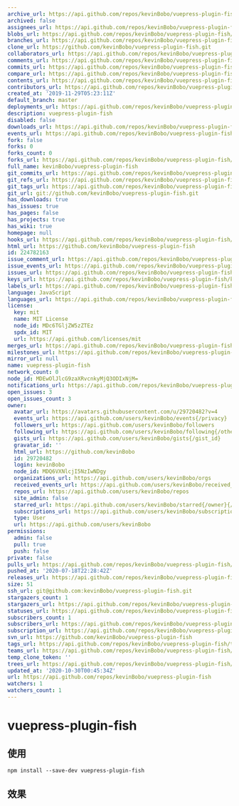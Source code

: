 ```yaml
---
archive_url: https://api.github.com/repos/kevinBobo/vuepress-plugin-fish/{archive_format}{/ref}
archived: false
assignees_url: https://api.github.com/repos/kevinBobo/vuepress-plugin-fish/assignees{/user}
blobs_url: https://api.github.com/repos/kevinBobo/vuepress-plugin-fish/git/blobs{/sha}
branches_url: https://api.github.com/repos/kevinBobo/vuepress-plugin-fish/branches{/branch}
clone_url: https://github.com/kevinBobo/vuepress-plugin-fish.git
collaborators_url: https://api.github.com/repos/kevinBobo/vuepress-plugin-fish/collaborators{/collaborator}
comments_url: https://api.github.com/repos/kevinBobo/vuepress-plugin-fish/comments{/number}
commits_url: https://api.github.com/repos/kevinBobo/vuepress-plugin-fish/commits{/sha}
compare_url: https://api.github.com/repos/kevinBobo/vuepress-plugin-fish/compare/{base}...{head}
contents_url: https://api.github.com/repos/kevinBobo/vuepress-plugin-fish/contents/{+path}
contributors_url: https://api.github.com/repos/kevinBobo/vuepress-plugin-fish/contributors
created_at: '2019-11-29T05:23:11Z'
default_branch: master
deployments_url: https://api.github.com/repos/kevinBobo/vuepress-plugin-fish/deployments
description: vuepress-plugin-fish
disabled: false
downloads_url: https://api.github.com/repos/kevinBobo/vuepress-plugin-fish/downloads
events_url: https://api.github.com/repos/kevinBobo/vuepress-plugin-fish/events
fork: false
forks: 0
forks_count: 0
forks_url: https://api.github.com/repos/kevinBobo/vuepress-plugin-fish/forks
full_name: kevinBobo/vuepress-plugin-fish
git_commits_url: https://api.github.com/repos/kevinBobo/vuepress-plugin-fish/git/commits{/sha}
git_refs_url: https://api.github.com/repos/kevinBobo/vuepress-plugin-fish/git/refs{/sha}
git_tags_url: https://api.github.com/repos/kevinBobo/vuepress-plugin-fish/git/tags{/sha}
git_url: git://github.com/kevinBobo/vuepress-plugin-fish.git
has_downloads: true
has_issues: true
has_pages: false
has_projects: true
has_wiki: true
homepage: null
hooks_url: https://api.github.com/repos/kevinBobo/vuepress-plugin-fish/hooks
html_url: https://github.com/kevinBobo/vuepress-plugin-fish
id: 224782163
issue_comment_url: https://api.github.com/repos/kevinBobo/vuepress-plugin-fish/issues/comments{/number}
issue_events_url: https://api.github.com/repos/kevinBobo/vuepress-plugin-fish/issues/events{/number}
issues_url: https://api.github.com/repos/kevinBobo/vuepress-plugin-fish/issues{/number}
keys_url: https://api.github.com/repos/kevinBobo/vuepress-plugin-fish/keys{/key_id}
labels_url: https://api.github.com/repos/kevinBobo/vuepress-plugin-fish/labels{/name}
language: JavaScript
languages_url: https://api.github.com/repos/kevinBobo/vuepress-plugin-fish/languages
license:
  key: mit
  name: MIT License
  node_id: MDc6TGljZW5zZTEz
  spdx_id: MIT
  url: https://api.github.com/licenses/mit
merges_url: https://api.github.com/repos/kevinBobo/vuepress-plugin-fish/merges
milestones_url: https://api.github.com/repos/kevinBobo/vuepress-plugin-fish/milestones{/number}
mirror_url: null
name: vuepress-plugin-fish
network_count: 0
node_id: MDEwOlJlcG9zaXRvcnkyMjQ3ODIxNjM=
notifications_url: https://api.github.com/repos/kevinBobo/vuepress-plugin-fish/notifications{?since,all,participating}
open_issues: 3
open_issues_count: 3
owner:
  avatar_url: https://avatars.githubusercontent.com/u/29720482?v=4
  events_url: https://api.github.com/users/kevinBobo/events{/privacy}
  followers_url: https://api.github.com/users/kevinBobo/followers
  following_url: https://api.github.com/users/kevinBobo/following{/other_user}
  gists_url: https://api.github.com/users/kevinBobo/gists{/gist_id}
  gravatar_id: ''
  html_url: https://github.com/kevinBobo
  id: 29720482
  login: kevinBobo
  node_id: MDQ6VXNlcjI5NzIwNDgy
  organizations_url: https://api.github.com/users/kevinBobo/orgs
  received_events_url: https://api.github.com/users/kevinBobo/received_events
  repos_url: https://api.github.com/users/kevinBobo/repos
  site_admin: false
  starred_url: https://api.github.com/users/kevinBobo/starred{/owner}{/repo}
  subscriptions_url: https://api.github.com/users/kevinBobo/subscriptions
  type: User
  url: https://api.github.com/users/kevinBobo
permissions:
  admin: false
  pull: true
  push: false
private: false
pulls_url: https://api.github.com/repos/kevinBobo/vuepress-plugin-fish/pulls{/number}
pushed_at: '2020-07-18T22:28:42Z'
releases_url: https://api.github.com/repos/kevinBobo/vuepress-plugin-fish/releases{/id}
size: 51
ssh_url: git@github.com:kevinBobo/vuepress-plugin-fish.git
stargazers_count: 1
stargazers_url: https://api.github.com/repos/kevinBobo/vuepress-plugin-fish/stargazers
statuses_url: https://api.github.com/repos/kevinBobo/vuepress-plugin-fish/statuses/{sha}
subscribers_count: 1
subscribers_url: https://api.github.com/repos/kevinBobo/vuepress-plugin-fish/subscribers
subscription_url: https://api.github.com/repos/kevinBobo/vuepress-plugin-fish/subscription
svn_url: https://github.com/kevinBobo/vuepress-plugin-fish
tags_url: https://api.github.com/repos/kevinBobo/vuepress-plugin-fish/tags
teams_url: https://api.github.com/repos/kevinBobo/vuepress-plugin-fish/teams
temp_clone_token: ''
trees_url: https://api.github.com/repos/kevinBobo/vuepress-plugin-fish/git/trees{/sha}
updated_at: '2020-10-30T00:45:34Z'
url: https://api.github.com/repos/kevinBobo/vuepress-plugin-fish
watchers: 1
watchers_count: 1
---
```


# vuepress-plugin-fish

## 使用
```
npm install --save-dev vuepress-plugin-fish
```

## 效果
